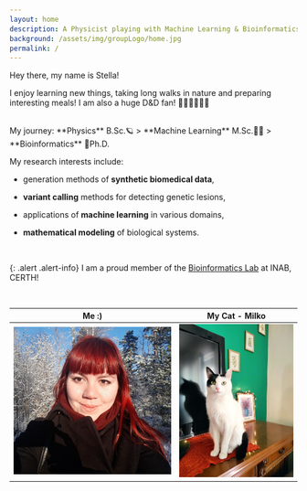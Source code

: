 ```yaml
---
layout: home
description: A Physicist playing with Machine Learning & Bioinformatics
background: /assets/img/groupLogo/home.jpg
permalink: /
---
```


Hey there, my name is Stella! 

I enjoy learning new things, taking long walks in nature and preparing interesting meals! I am also a huge D&D fan! 🎲🐉🏰🧙🏻‍♂️

</br>
My journey: **Physics** B.Sc.🪐 > **Machine Learning** M.Sc.👩‍💻 > **Bioinformatics** 🧬Ph.D.

My research interests include:
- generation methods of **synthetic biomedical data**,
- **variant calling** methods for detecting genetic lesions, 
- applications of **machine learning** in various domains, 
- **mathematical modeling** of biological systems.

  </br>
    
{: .alert .alert-info}
I am a proud member of the [Bioinformatics Lab](https://biodataanalysisgroup.github.io/) at INAB, CERTH!
    
</br>

Me :)            |  My Cat - Milko
:-------------------------:|:-------------------------:
<img src="/assets/img/team/sfragkoul2.jpg" alt="Photo taken in Espoo, Finland" width="355"/>  |   <img src="/assets/img/team/Milko.JPEG" alt="This is a photo of my cat" width="250"/>
